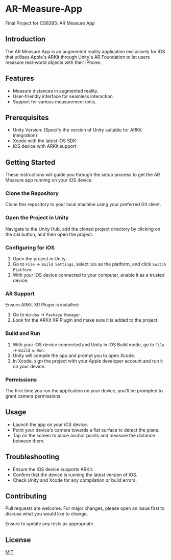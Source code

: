 # AR-Measure-App
Final Project for CS8395: AR Measure App

## Introduction
The AR Measure App is an augmented reality application exclusively for iOS that utilizes Apple's ARKit through Unity's AR Foundation to let users measure real-world objects with their iPhone.

## Features
- Measure distances in augmented reality.
- User-friendly interface for seamless interaction.
- Support for various measurement units.

## Prerequisites
- Unity Version: (Specify the version of Unity suitable for ARKit integration)
- Xcode with the latest iOS SDK
- iOS device with ARKit support

## Getting Started
These instructions will guide you through the setup process to get the AR Measure app running on your iOS device.

### Clone the Repository
Clone this repository to your local machine using your preferred Git client.

### Open the Project in Unity
Navigate to the Unity Hub, add the cloned project directory by clicking on the `Add` button, and then open the project.

### Configuring for iOS
1. Open the project in Unity.
2. Go to `File` → `Build Settings`, select `iOS` as the platform, and click `Switch Platform`.
3. With your iOS device connected to your computer, enable it as a trusted device.

### AR Support
Ensure ARKit XR Plugin is installed:

1. Go to `Window` → `Package Manager`.
2. Look for the ARKit XR Plugin and make sure it is added to the project.

### Build and Run
1. With your iOS device connected and Unity in iOS Build mode, go to `File` → `Build & Run`.
2. Unity will compile the app and prompt you to open Xcode.
3. In Xcode, sign the project with your Apple developer account and run it on your device.

### Permissions
The first time you run the application on your device, you'll be prompted to grant camera permissions.

## Usage
- Launch the app on your iOS device.
- Point your device's camera towards a flat surface to detect the plane.
- Tap on the screen to place anchor points and measure the distance between them.

## Troubleshooting
- Ensure the iOS device supports ARKit.
- Confirm that the device is running the latest version of iOS.
- Check Unity and Xcode for any compilation or build errors.

## Contributing
Pull requests are welcome. For major changes, please open an issue first to discuss what you would like to change.

Ensure to update any tests as appropriate.

## License
[MIT](https://choosealicense.com/licenses/mit/)
